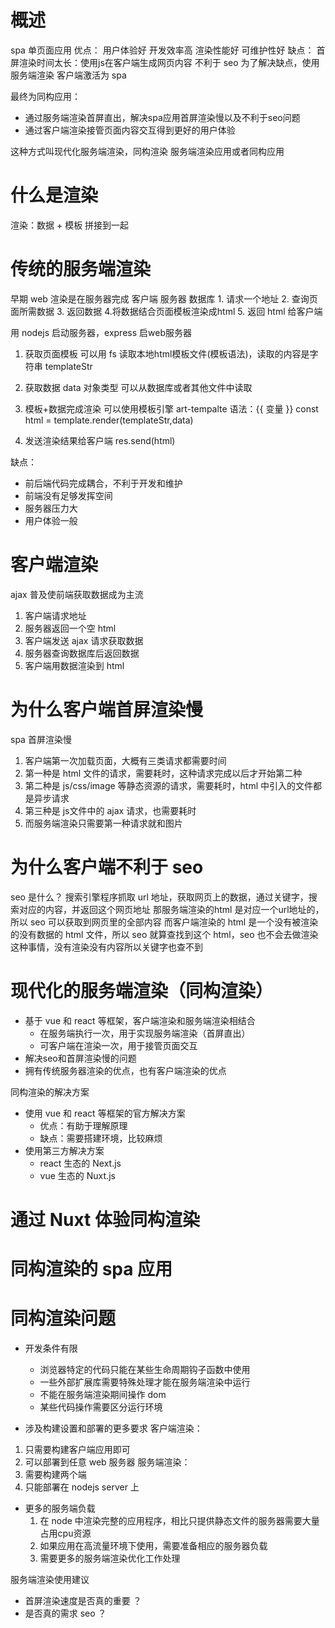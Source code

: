 # 概述
spa 单页面应用
优点：
用户体验好
开发效率高
渲染性能好
可维护性好
缺点：
首屏渲染时间太长：使用js在客户端生成网页内容
不利于 seo
为了解决缺点，使用服务端渲染
客户端激活为 spa

最终为同构应用：
- 通过服务端渲染首屏直出，解决spa应用首屏渲染慢以及不利于seo问题
- 通过客户端渲染接管页面内容交互得到更好的用户体验

这种方式叫现代化服务端渲染，同构渲染
服务端渲染应用或者同构应用


# 什么是渲染
渲染：数据 + 模板 拼接到一起

# 传统的服务端渲染
早期 web 渲染是在服务器完成
客户端                  服务器              数据库
     1. 请求一个地址
                          2. 查询页面所需数据
                            3. 返回数据
                4.将数据结合页面模板渲染成html 
     5. 返回 html 给客户端    

用 nodejs 启动服务器，express 启web服务器

1. 获取页面模板
可以用 fs 读取本地html模板文件(模板语法)，读取的内容是字符串 templateStr

2. 获取数据 data 对象类型
可以从数据库或者其他文件中读取

3. 模板+数据完成渲染
可以使用模板引擎 art-tempalte 语法：{{ 变量 }}
const html = template.render(templateStr,data)

4. 发送渲染结果给客户端
res.send(html)


缺点：
- 前后端代码完成耦合，不利于开发和维护
- 前端没有足够发挥空间
- 服务器压力大
- 用户体验一般


# 客户端渲染
ajax 普及使前端获取数据成为主流
1. 客户端请求地址
2. 服务器返回一个空 html
3. 客户端发送 ajax 请求获取数据
4. 服务器查询数据库后返回数据
5. 客户端用数据渲染到 html


# 为什么客户端首屏渲染慢
spa 首屏渲染慢
1. 客户端第一次加载页面，大概有三类请求都需要时间
2. 第一种是 html 文件的请求，需要耗时，这种请求完成以后才开始第二种
3. 第二种是 js/css/image 等静态资源的请求，需要耗时，html 中引入的文件都是异步请求
4. 第三种是 js文件中的 ajax 请求，也需要耗时
5. 而服务端渲染只需要第一种请求就和图片

# 为什么客户端不利于 seo
seo 是什么？
搜索引擎程序抓取 url 地址，获取网页上的数据，通过关键字，搜索对应的内容，并返回这个网页地址
那服务端渲染的html 是对应一个url地址的，所以 seo 可以获取到网页里的全部内容
而客户端渲染的 html 是一个没有被渲染的没有数据的 html 文件，所以 seo 就算查找到这个 html，seo 也不会去做渲染这种事情，没有渲染没有内容所以关键字也查不到

# 现代化的服务端渲染（同构渲染）

- 基于 vue 和 react 等框架，客户端渲染和服务端渲染相结合
  - 在服务端执行一次，用于实现服务端渲染（首屏直出）
  - 可客户端在渲染一次，用于接管页面交互
- 解决seo和首屏渲染慢的问题
- 拥有传统服务器渲染的优点，也有客户端渲染的优点

同构渲染的解决方案
- 使用 vue 和 react 等框架的官方解决方案
  - 优点：有助于理解原理
  - 缺点：需要搭建环境，比较麻烦
- 使用第三方解决方案
  - react 生态的 Next.js
  - vue 生态的 Nuxt.js


# 通过 Nuxt 体验同构渲染


# 同构渲染的 spa 应用


# 同构渲染问题
- 开发条件有限
  - 浏览器特定的代码只能在某些生命周期钩子函数中使用
  - 一些外部扩展库需要特殊处理才能在服务端渲染中运行
  - 不能在服务端渲染期间操作 dom
  - 某些代码操作需要区分运行环境

- 涉及构建设置和部署的更多要求
客户端渲染：
1. 只需要构建客户端应用即可
2. 可以部署到任意 web 服务器
服务端渲染：
1. 需要构建两个端
2. 只能部署在 nodejs server 上

- 更多的服务端负载
  1. 在 node 中渲染完整的应用程序，相比只提供静态文件的服务器需要大量占用cpu资源
  2. 如果应用在高流量环境下使用，需要准备相应的服务器负载
  3. 需要更多的服务端渲染优化工作处理


服务端渲染使用建议
- 首屏渲染速度是否真的重要 ？
- 是否真的需求 seo ？











